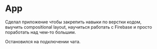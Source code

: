# App

Сделал приложение чтобы закрепить навыки по верстки кодом, выучить compositional layout, научиться работать с Firebase и просто поработать над чем-то большим.

Остановился на подключении чата.
